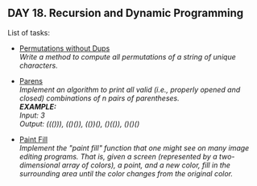 ## DAY 18. Recursion and Dynamic Programming

List of tasks:

- [Permutations without Dups](https://github.com/yankouskia/cracking-interview/tree/master/DAY%2018/PermutationsWithoutDups.java)  
  *Write a method to compute all permutations of a string of unique characters.*  

- [Parens](https://github.com/yankouskia/cracking-interview/tree/master/DAY%2018/Parens.java)  
  *Implement an algorithm to print all valid (i.e., properly opened and closed) combinations of n pairs of parentheses.  
  __EXAMPLE:__  
  Input: 3  
  Output: ((())), (()()), (())(), ()(()), ()()()*  

- [Paint Fill](https://github.com/yankouskia/cracking-interview/tree/master/DAY%2018/PaintFill.java)  
  *Implement the "paint fill" function that one might see on many image editing programs. That is, given a screen (represented by a two-dimensional array of colors), a point, and a new color, fill in the surrounding area until the color changes from the original color.*  
